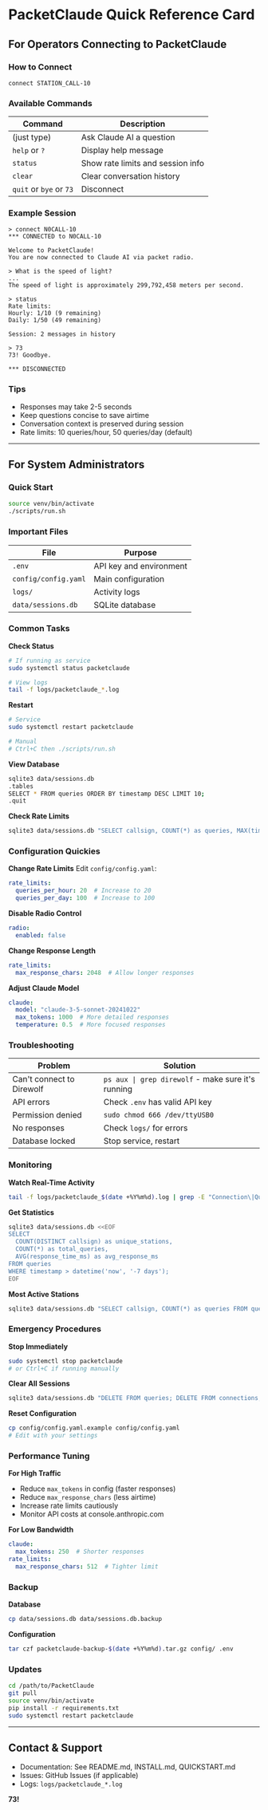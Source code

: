 # PacketClaude Quick Reference Card

## For Operators Connecting to PacketClaude

### How to Connect
```
connect STATION_CALL-10
```

### Available Commands
| Command | Description |
|---------|-------------|
| (just type) | Ask Claude AI a question |
| `help` or `?` | Display help message |
| `status` | Show rate limits and session info |
| `clear` | Clear conversation history |
| `quit` or `bye` or `73` | Disconnect |

### Example Session
```
> connect N0CALL-10
*** CONNECTED to N0CALL-10

Welcome to PacketClaude!
You are now connected to Claude AI via packet radio.

> What is the speed of light?
...
The speed of light is approximately 299,792,458 meters per second.

> status
Rate limits:
Hourly: 1/10 (9 remaining)
Daily: 1/50 (49 remaining)

Session: 2 messages in history

> 73
73! Goodbye.

*** DISCONNECTED
```

### Tips
- Responses may take 2-5 seconds
- Keep questions concise to save airtime
- Conversation context is preserved during session
- Rate limits: 10 queries/hour, 50 queries/day (default)

---

## For System Administrators

### Quick Start
```bash
source venv/bin/activate
./scripts/run.sh
```

### Important Files
| File | Purpose |
|------|---------|
| `.env` | API key and environment |
| `config/config.yaml` | Main configuration |
| `logs/` | Activity logs |
| `data/sessions.db` | SQLite database |

### Common Tasks

**Check Status**
```bash
# If running as service
sudo systemctl status packetclaude

# View logs
tail -f logs/packetclaude_*.log
```

**Restart**
```bash
# Service
sudo systemctl restart packetclaude

# Manual
# Ctrl+C then ./scripts/run.sh
```

**View Database**
```bash
sqlite3 data/sessions.db
.tables
SELECT * FROM queries ORDER BY timestamp DESC LIMIT 10;
.quit
```

**Check Rate Limits**
```bash
sqlite3 data/sessions.db "SELECT callsign, COUNT(*) as queries, MAX(timestamp) as last_query FROM queries WHERE timestamp > datetime('now', '-1 day') GROUP BY callsign;"
```

### Configuration Quickies

**Change Rate Limits**
Edit `config/config.yaml`:
```yaml
rate_limits:
  queries_per_hour: 20  # Increase to 20
  queries_per_day: 100  # Increase to 100
```

**Disable Radio Control**
```yaml
radio:
  enabled: false
```

**Change Response Length**
```yaml
rate_limits:
  max_response_chars: 2048  # Allow longer responses
```

**Adjust Claude Model**
```yaml
claude:
  model: "claude-3-5-sonnet-20241022"
  max_tokens: 1000  # More detailed responses
  temperature: 0.5  # More focused responses
```

### Troubleshooting

| Problem | Solution |
|---------|----------|
| Can't connect to Direwolf | `ps aux \| grep direwolf` - make sure it's running |
| API errors | Check `.env` has valid API key |
| Permission denied | `sudo chmod 666 /dev/ttyUSB0` |
| No responses | Check `logs/` for errors |
| Database locked | Stop service, restart |

### Monitoring

**Watch Real-Time Activity**
```bash
tail -f logs/packetclaude_$(date +%Y%m%d).log | grep -E "Connection\|Query\|Response"
```

**Get Statistics**
```bash
sqlite3 data/sessions.db <<EOF
SELECT
  COUNT(DISTINCT callsign) as unique_stations,
  COUNT(*) as total_queries,
  AVG(response_time_ms) as avg_response_ms
FROM queries
WHERE timestamp > datetime('now', '-7 days');
EOF
```

**Most Active Stations**
```bash
sqlite3 data/sessions.db "SELECT callsign, COUNT(*) as queries FROM queries WHERE timestamp > datetime('now', '-7 days') GROUP BY callsign ORDER BY queries DESC LIMIT 10;"
```

### Emergency Procedures

**Stop Immediately**
```bash
sudo systemctl stop packetclaude
# or Ctrl+C if running manually
```

**Clear All Sessions**
```bash
sqlite3 data/sessions.db "DELETE FROM queries; DELETE FROM connections; DELETE FROM rate_limits;"
```

**Reset Configuration**
```bash
cp config/config.yaml.example config/config.yaml
# Edit with your settings
```

### Performance Tuning

**For High Traffic**
- Reduce `max_tokens` in config (faster responses)
- Reduce `max_response_chars` (less airtime)
- Increase rate limits cautiously
- Monitor API costs at console.anthropic.com

**For Low Bandwidth**
```yaml
claude:
  max_tokens: 250  # Shorter responses
rate_limits:
  max_response_chars: 512  # Tighter limit
```

### Backup

**Database**
```bash
cp data/sessions.db data/sessions.db.backup
```

**Configuration**
```bash
tar czf packetclaude-backup-$(date +%Y%m%d).tar.gz config/ .env
```

### Updates

```bash
cd /path/to/PacketClaude
git pull
source venv/bin/activate
pip install -r requirements.txt
sudo systemctl restart packetclaude
```

---

## Contact & Support

- Documentation: See README.md, INSTALL.md, QUICKSTART.md
- Issues: GitHub Issues (if applicable)
- Logs: `logs/packetclaude_*.log`

**73!**
